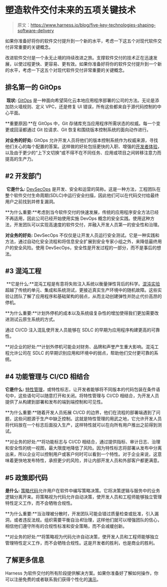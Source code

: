 # 塑造软件交付未来的五项关键技术

> 原文：<https://www.harness.io/blog/five-key-technologies-shaping-software-delivery>

如果你准备好将你的软件交付提升到一个新的水平，考虑一下这五个对现代软件交付非常重要的关键概念。

改进软件交付是一个永无止境的持续改进之旅。支撑软件交付的技术正在迅速发展，以使过程更快、更容易、更有效。如果你准备好将你的软件交付提升到一个新的水平，考虑一下这五个对现代软件交付非常重要的关键概念。

## 排名第一的 GitOps

‍ **现状:** [GitOps](https://www.harness.io/blog/harness-gitops-deployments) 是一种面向希望简化云本地应用程序部署的公司的方法。无论是添加防火墙规则、定义 VPC，还是修复 UI 错误，所有这些都来自于源代码控制的中心平面。

**重要原因:**在 GitOps 中，Git 存储库充当应用程序所需状态的权威。每一个变更或回滚都通过 Git 拉请求、Git 恢复和围绕版本控制系统的面向动作进行。

**对业务的好处:** GitOps 允许开发人员将他们的版本控制系统作为权威来源，寻找他们关心的每个配置的答案。这样做的好处包括更快的入职、增强的[开发者体验](https://harness.io/blog/devops/developer-experience/)，以及由于更少的“上下文切换”或不得不在不同任务、应用或项目之间转移注意力而提高的生产力。

## #2 开发部门

‍ **它是什么:** [DevSecOps](https://www.harness.io/blog/best-practices-devsecops) 是开发、安全和运营的简称。这是一种方法，工程团队在整个软件交付生命周期(SDLC)中运行安全扫描，因此他们可以在代码交付给最终用户之前找到并修复漏洞。

**为什么重要:**考虑到当今软件交付的快速发展，传统的应用程序安全方法已经不再适用，因此公司已经开始使用实施 DevOps 概念的安全实践。使用这种方法，开发团队可以实现高速度的软件交付，并融入开发人员第一的安全性和治理。

**对业务的好处:** DevSecOps 不仅仅是让开发人员运行安全测试。它是一种实践和方法，通过自动化安全流程和将信息安全扩展到安全专家小组之外，来降低最终用户的安全风险。使用 DevSecOps，安全性是开发过程的一部分，而不是事后的想法。

## #3 混沌工程

‍ **它是什么:**混沌工程是有意将失败注入系统以衡量弹性背后的科学。[混沌实验](https://developer.harness.io/docs/chaos-engineering/)超越了传统的单元、集成和系统测试，更接近真实生产环境中的随机故障。这些实验让团队了解了应用程序和基础架构的弱点，从而主动创建弹性并防止代价高昂的停机。

**为什么重要:**计划外停机的成本以及系统级复杂性的增加使得我们更加需要改进测试云原生系统的方式。

通过 CI/CD 注入混乱使开发人员能够在 SDLC 的早期为应用程序构建更高的可靠性。

**对企业的好处:**计划外停机可能会对财务、品牌和声誉产生重大影响。混沌工程允许公司在 SDLC 的早期识别应用和环境中的弱点，帮助他们交付更可靠的系统。

## #4 功能管理与 CI/CD 相结合

**它是什么:** [特性管理](https://www.harness.io/blog/impact-of-feature-flags)，或特性标志，让开发者能够将不同版本的代码包装在条件语句中，这些语句可以随意打开和关闭。将特性管理与 CI/CD 相结合，为开发人员提供了从构建到部署和发布的端到端控制和可见性。

**为什么重要:**随着开发人员拓展 CI/CD 的边界，他们在流程的部署端遇到了问题，这些问题源于生产中缺乏控制。这就是特性管理的用武之地，它允许开发人员将代码放在一个标志后面投入生产，这样特性就可以在向所有用户推出之前得到测试。

**对业务的好处:**将功能标志与 CI/CD 相结合，通过提供指标、审计日志、治理和安全性的统一视图，最大限度地降低了风险。因为特性标志将部署从发布中分离出来，所以企业可以控制用户或客户何时可以看到一个特性。对于企业来说，这意味着更快地发布特性，承担更少的风险，并让内部开发人员和外部客户都更满意。

## #5 政策即代码

**是什么:** [策略代码](https://www.harness.io/blog/harness-policy-as-code)允许用户在软件中编写策略决策。它将决策逻辑与服务中的业务逻辑分离开来。将策略视为代码允许自动决策，使开发人员和工程师能够独立管理特性定义工作，而不会牺牲合规性。

**为什么重要:**当治理被分散时，开发团队可能会错过质量检查或批准，引入漏洞，或者违反法规。组织需要平衡自治*和*治理，这样他们就可以增强团队的信心，相信他们遵守所有的合规性标准和安全策略，而不会减缓创新。

**对业务的好处:**将策略视为代码允许自动决策，使开发人员和工程师能够独立管理特性定义工作，而不会牺牲合规性。这是开发者的胜利，也是商业的胜利。

## 了解更多信息

Harness 为软件交付的所有阶段提供解决方案。如果你准备好了解如何操作，你可以注册免费的或者联系我们获得个性化的[演示](https://harness.io/demo/next-gen)。